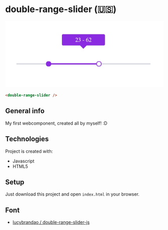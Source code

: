 # double-range-slider (:us:)

![My double-range-slider](./double-range-slider-example.jpeg)

```html
<double-range-slider />
```

## General info
My first webcomponent, created all by myself! :D

## Technologies
Project is created with:
* Javascript
* HTML5

## Setup
Just download this project and open `index.html` in your browser.

## Font
- [lucybrandao / double-range-slider-js](https://github.com/lucybrandao/double-range-slider-js)
